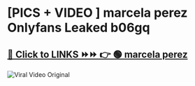 
 # [PICS + VIDEO ] marcela perez Onlyfans Leaked b06gq

## <h2><a href="https://clipsfans.com/marcela_perez&ref=git">🔗 Click to LINKS ⏩⏩ 👉 🟢 marcela perez </a></h2>

<a href="https://clipsfans.com/marcela_perez&ref=git" rel="nofollow" data-target="animated-image.originalLink"><img src="https://i.ibb.co.com/xMMVF88/686577567.gif" alt="Viral Video Original" style="max-width: 100%; display: inline-block;" data-target="animated-image.originalImage"></a>

